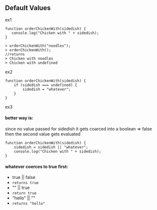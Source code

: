 ## Default Values
ex1    

    function orderChickenWith(sidedish) {
       console.log("Chicken with " + sidedish);
    }
    
    > orderChickenWith("noodles");
    > orderChickenWith();
    //returns
    > Chicken with noodles
    > Chicken with undefined
    
ex2 

    function orderChickenWith(sidedish) {
        if (sidedish === undefined) {
            sidedish = "whatever";
        }
    }
    
ex3    
#### better way is:       
since no value passed for sidedish
    it gets coarced into a boolean => false
    then the second value gets evaluated
    
    function orderChickenWith(sidedish) {
        sidedish = sidedish || "whatever";
        console.log("Chicken with " + sidedish);
    }
    
####  whatever coerces to true first:     
 -   true || false     
 -   `returns true `    
 -   "" || true     
 -   `return true`    
 -   "hello" || ""    
 -   `returns "hello"`    
 
 
 
 
    
    
